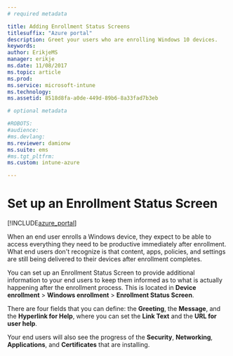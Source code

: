 ```yaml
---
# required metadata

title: Adding Enrollment Status Screens
titlesuffix: "Azure portal"
description: Greet your users who are enrolling Windows 10 devices.
keywords:
author: ErikjeMS
manager: erikje
ms.date: 11/08/2017
ms.topic: article
ms.prod:
ms.service: microsoft-intune
ms.technology:
ms.assetid: 8518d8fa-a0de-449d-89b6-8a33fad7b3eb

# optional metadata

#ROBOTS:
#audience:
#ms.devlang:
ms.reviewer: damionw
ms.suite: ems
#ms.tgt_pltfrm:
ms.custom: intune-azure

---
```


# Set up an Enrollment Status Screen

[!INCLUDE[azure_portal](./includes/azure_portal.md)]

When an end user enrolls a Windows device, they expect to be able to access everything they need to be productive immediately after enrollment. What end users don't recognize is that content, apps, policies, and settings are still being delivered to their devices after enrollment completes.

You can set up an Enrollment Status Screen to provide additional information to your end users to keep them informed as to what is actually happening after the enrollment process. This is located in **Device enrollment** > **Windows enrollment** > **Enrollment Status Screen**.

There are four fields that you can define: the **Greeting**, the **Message**, and the **Hyperlink for Help**, where you can set the **Link Text** and the **URL for user help**.

Your end users will also see the progress of the **Security**, **Networking**, **Applications**, and **Certificates** that are installing.
